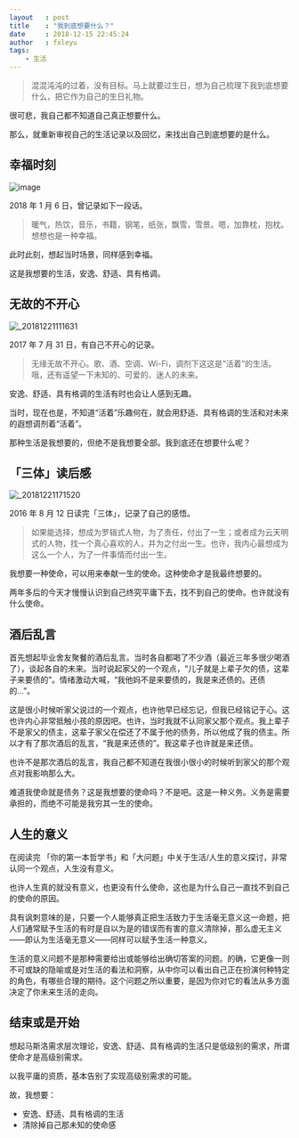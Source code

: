 ```yaml
---
layout   : post
title    : "我到底想要什么？"
date     : 2018-12-15 22:45:24
author   : fxleyu
tags:
    - 生活
---
```

> 混混沌沌的过着，没有目标。马上就要过生日，想为自己梳理下我到底想要什么，把它作为自己的生日礼物。


很可悲，我自己都不知道自己真正想要什么。

那么，就重新审视自己的生活记录以及回忆，来找出自己到底想要的是什么。

## 幸福时刻
![image](https://user-images.githubusercontent.com/3362121/50375163-f67d0d00-0633-11e9-8f36-2d3ea787df87.png)

2018 年 1 月 6 日，曾记录如下一段话。

> 暖气，热饮，音乐，书籍，钢笔，纸张，飘雪，雪景。嗯，加靠枕，抱枕。想想也是一种幸福。

此时此刻，想起当时场景，同样感到幸福。

这是我想要的生活，安逸、舒适、具有格调。

## 无故的不开心
![_20181221111631](https://user-images.githubusercontent.com/3362121/50322848-f71d8280-0511-11e9-81cd-90314946287a.jpg)

2017 年 7 月 31 日，有自己不开心的记录。

> 无缘无故不开心。歌、酒、空调、Wi-Fi，调剂下这这是“活着”的生活。哦，还有遥望一下未知的、可爱的、迷人的未来。

安逸、舒适、具有格调的生活有时也会让人感到无趣。

当时，现在也是，不知道“活着”乐趣何在，就会用舒适、具有格调的生活和对未来的遐想调剂着“活着”。

那种生活是我想要的，但绝不是我想要全部。我到底还在想要什么呢？

## 「三体」读后感
![_20181221171520](https://user-images.githubusercontent.com/3362121/50334708-1503db00-0544-11e9-8ffe-8d3e7523e2de.jpg)

2016 年 8 月 12 日读完「三体」，记录了自己的感悟。

> 如果能选择，想成为罗辑式人物，为了责任，付出了一生；或者成为云天明式的人物，找一个真心喜欢的人，并为之付出一生。也许，我内心最想成为这么一个人，为了一件事情而付出一生。

我想要一种使命，可以用来奉献一生的使命。这种使命才是我最终想要的。

两年多后的今天才慢慢认识到自己终究平庸下去，找不到自己的使命。也许就没有什么使命。

## 酒后乱言
首先想起毕业舍友聚餐的酒后乱言。当时各自都喝了不少酒（最近三年多很少喝酒了），谈起各自的未来。当时说起家父的一个观点，“儿子就是上辈子欠的债，这辈子来要债的”。情绪激动大喊，“我他妈不是来要债的，我是来还债的。还债的...”。

这是很小时候听家父说过的一个观点，也许他早已经忘记，但我已经铭记于心。这也许内心非常抵触小孩的原因吧。也许，当时我就不认同家父那个观点。我上辈子不是家父的债主，这辈子家父在偿还了不属于他的债务，所以他成了我的债主。所以才有了那次酒后的乱言，“我是来还债的”。我这辈子也许就是来还债。

也许不是那次酒后的乱言，我自己都不知道在我很小很小的时候听到家父的那个观点对我影响那么大。

难道我使命就是债务？这是我想要的使命吗？不是吧。这是一种义务。义务是需要承担的，而绝不可能是我穷其一生的使命。

## 人生的意义
在阅读完 「你的第一本哲学书」和「大问题」中关于生活/人生的意义探讨，非常认同一个观点，人生没有意义。

也许人生真的就没有意义，也更没有什么使命，这也是为什么自己一直找不到自己的使命的原因。

具有讽刺意味的是，只要一个人能够真正把生活致力于生活毫无意义这一命题，把人们通常赋予生活的有时是自以为是的错误而有害的意义清除掉，那么虚无主义——即认为生活毫无意义——同样可以赋予生活一种意义。

生活的意义问题不是那种需要给出或能够给出确切答案的问题。的确，它更像一则不可或缺的隐喻或是对生活的看法和洞察，从中你可以看出自己正在扮演何种特定的角色，有哪些合理的期待。这个问题之所以重要，是因为你对它的看法从多方面决定了你未来生活的走向。

## 结束或是开始
想起马斯洛需求层次理论，安逸、舒适、具有格调的生活只是低级别的需求，所谓使命才是高级别需求。

以我平庸的资质，基本告别了实现高级别需求的可能。

故，我想要：
- 安逸、舒适、具有格调的生活
- 清除掉自己那未知的使命感
